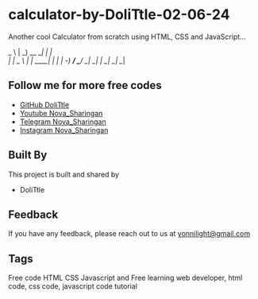 # calculator-by-DoliTtle-02-06-24
 Another cool Calculator from scratch using HTML, CSS and JavaScript...

                                                   
  _ \        | _)    __ __| |    |       
  |  |  _ \  |  | ____| |    _|  |   -_) 
 ___/ \___/ _| _|      _|  \__| _| \___| 
                                         
                                  
## Follow me for more free codes
 - [GitHub DoliTtle](https://github.com/Doli-Ttle)
 - [Youtube Nova_Sharingan](https://www.youtube.com/@Nova_Sharingan)
 - [Telegram Nova_Sharingan](t.me/nova_sharingan)
 - [Instagram Nova_Sharingan](https://www.instagram.com/nova_sharingan?igsh=aHU4ZXpzaW44dXA5)


## Built By

This project is built and shared by

- DoliTtle


## Feedback

If you have any feedback, please reach out to us at yonnilight@gmail.com


## Tags
Free code HTML CSS Javascript and Free learning web developer, html code, css code, javascript code tutorial

